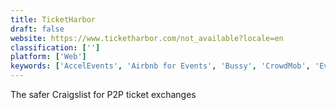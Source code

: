 ```yaml
---
title: TicketHarbor
draft: false 
website: https://www.ticketharbor.com/not_available?locale=en
classification: ['']
platform: ['Web']
keywords: ['AccelEvents', 'Airbnb for Events', 'Bussy', 'CrowdMob', 'Event Hunt', 'EventsFrame', 'Finder', 'IKON Pass', 'Livevents', 'Nomad List', 'Picatic', 'Pogoseat', 'SketchPoints', 'Sparq Events', 'SplitTiks', 'TickPick', 'Ticket Tailor', 'Up All Night', 'Workmode', 'elSage Designs']
---
```

The safer Craigslist for P2P ticket exchanges